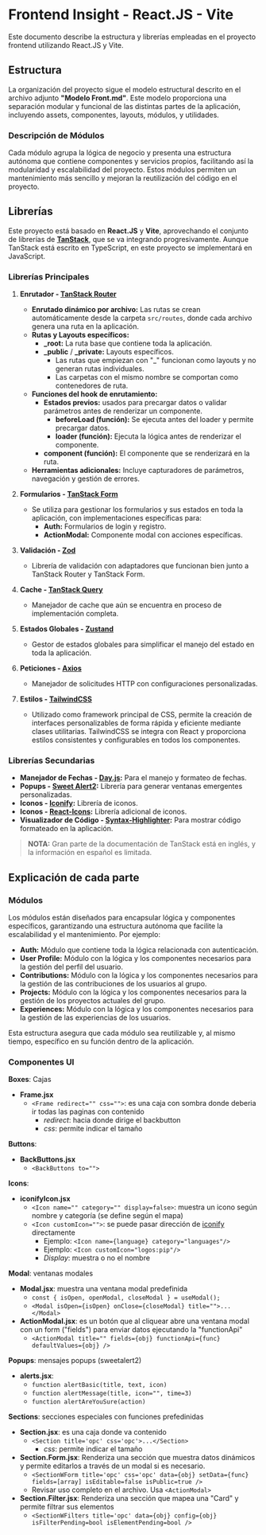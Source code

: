 # Frontend Insight - React.JS - Vite

Este documento describe la estructura y librerías empleadas en el proyecto frontend utilizando React.JS y Vite.

## Estructura

La organización del proyecto sigue el modelo estructural descrito en el archivo adjunto **"Modelo Front.md"**. Este modelo proporciona una separación modular y funcional de las distintas partes de la aplicación, incluyendo assets, componentes, layouts, módulos, y utilidades.

### Descripción de Módulos

Cada módulo agrupa la lógica de negocio y presenta una estructura autónoma que contiene componentes y servicios propios, facilitando así la modularidad y escalabilidad del proyecto. Estos módulos permiten un mantenimiento más sencillo y mejoran la reutilización del código en el proyecto.

## Librerías

Este proyecto está basado en **React.JS** y **Vite**, aprovechando el conjunto de librerías de **[TanStack](https://tanstack.com/)**, que se va integrando progresivamente. Aunque TanStack está escrito en TypeScript, en este proyecto se implementará en JavaScript.

### Librerías Principales

1. **Enrutador - [TanStack Router](https://tanstack.com/router/latest/docs/framework/react/overview)**
   - **Enrutado dinámico por archivo:** Las rutas se crean automáticamente desde la carpeta `src/routes`, donde cada archivo genera una ruta en la aplicación.
   - **Rutas y Layouts específicos:**
     - **_root:** La ruta base que contiene toda la aplicación.
     - **_public** / **_private:** Layouts específicos.
       - Las rutas que empiezan con "_" funcionan como layouts y no generan rutas individuales.
       - Las carpetas con el mismo nombre se comportan como contenedores de ruta.
   - **Funciones del hook de enrutamiento:**
     - **Estados previos:** usados para precargar datos o validar parámetros antes de renderizar un componente.
       - **beforeLoad (función):** Se ejecuta antes del loader y permite precargar datos.
       - **loader (función):** Ejecuta la lógica antes de renderizar el componente.
     - **component (función):** El componente que se renderizará en la ruta.
   - **Herramientas adicionales:** Incluye capturadores de parámetros, navegación y gestión de errores.

2. **Formularios - [TanStack Form](https://tanstack.com/form/latest/docs/overview)**
   - Se utiliza para gestionar los formularios y sus estados en toda la aplicación, con implementaciones específicas para:
     - **Auth:** Formularios de login y registro.
     - **ActionModal:** Componente modal con acciones específicas.

3. **Validación - [Zod](https://zod.dev/)**
   - Librería de validación con adaptadores que funcionan bien junto a TanStack Router y TanStack Form.

4. **Cache - [TanStack Query](https://tanstack.com/query/latest)**
   - Manejador de cache que aún se encuentra en proceso de implementación completa.

5. **Estados Globales - [Zustand](https://zustand-demo.pmnd.rs/)**
   - Gestor de estados globales para simplificar el manejo del estado en toda la aplicación.

6. **Peticiones - [Axios](https://axios-http.com/es/docs/intro)**
   - Manejador de solicitudes HTTP con configuraciones personalizadas.

7. **Estilos - [TailwindCSS](https://tailwindcss.com/)**
   - Utilizado como framework principal de CSS, permite la creación de interfaces personalizables de forma rápida y eficiente mediante clases utilitarias. TailwindCSS se integra con React y proporciona estilos consistentes y configurables en todos los componentes.

### Librerías Secundarias

- **Manejador de Fechas - [Day.js](https://day.js.org/):** Para el manejo y formateo de fechas.
- **Popups - [Sweet Alert2](https://sweetalert2.github.io/):** Librería para generar ventanas emergentes personalizadas.
- **Iconos - [Iconify](https://iconify.design/docs/):** Librería de iconos.
- **Iconos - [React-Icons](https://react-icons.github.io/react-icons/):** Librería adicional de iconos.
- **Visualizador de Código - [Syntax-Highlighter](https://www.npmjs.com/package/react-syntax-highlighter):** Para mostrar código formateado en la aplicación.

> **NOTA:** Gran parte de la documentación de TanStack está en inglés, y la información en español es limitada.

## Explicación de cada parte

### Módulos

Los módulos están diseñados para encapsular lógica y componentes específicos, garantizando una estructura autónoma que facilite la escalabilidad y el mantenimiento. Por ejemplo:

- **Auth:** Módulo que contiene toda la lógica relacionada con autenticación.
- **User Profile:** Módulo con la lógica y los componentes necesarios para la gestión del perfil del usuario.
- **Contributions:** Módulo con la lógica y los componentes necesarios para la gestión de las contribuciones de los usuarios al grupo.
- **Projects:** Módulo con la lógica y los componentes necesarios para la gestión de los proyectos actuales del grupo.
- **Experiences:** Módulo con la lógica y los componentes necesarios para la gestión de las experiencias de los usuarios.

Esta estructura asegura que cada módulo sea reutilizable y, al mismo tiempo, específico en su función dentro de la aplicación.

### Componentes UI

**Boxes**: Cajas

- **Frame.jsx**
  - `<Frame redirect="" css="">`: es una caja con sombra donde deberia ir todas las paginas con contenido
    - *redirect*: hacia donde dirige el backbutton
    - *css*: permite indicar el tamaño

**Buttons**:
- **BackButtons.jsx**
  - `<BackButtons to="">`

**Icons**:

- **iconifyIcon.jsx**
  - `<Icon name="" category="" display=false>`: muestra un icono según nombre y categoría (se define según el mapa)
  - `<Icon customIcon="">`: se puede pasar dirección de [iconify](https://icon-sets.iconify.design/) directamente
    - Ejemplo: `<Icon name={language} category="languages"/>`
    - Ejemplo: `<Icon customIcon="logos:pip"/>`
    - *Display*: muestra o no el nombre

**Modal**: ventanas modales

- **Modal.jsx**: muestra una ventana modal predefinida
  - `const { isOpen, openModal, closeModal } = useModal();`
  - `<Modal isOpen={isOpen} onClose={closeModal} title="">...</Modal>`
- **ActionModal.jsx**: es un botón que al cliquear abre una ventana modal con un form ("fields") para enviar datos ejecutando la "functionApi"
  - `<ActionModal title="" fields={obj} functionApi={func} defaultValues={obj} />`

**Popups**: mensajes popups (sweetalert2)

- **alerts.jsx**: 
  - `function alertBasic(title, text, icon)`
  - `function alertMessage(title, icon="", time=3)`
  - `function alertAreYouSure(action)`

**Sections**: secciones especiales con funciones prefedinidas

- **Section.jsx**: es una caja donde va contenido
  - `<Section title='opc' css='opc'>...</Section>`
    - *css*: permite indicar el tamaño
- **Section.Form.jsx**: Renderiza una sección que muestra datos dinámicos y permite editarlos a través de un modal si es necesario. 
  - `<SectionWForm title='opc' css='opc' data={obj} setData={func} fields=[array] isEditable=false isPublic=true />`
  - Revisar uso completo en el archivo. Usa `<ActionModal>`
- **Section.Filter.jsx**: Renderiza una sección que mapea una "Card" y permite filtrar sus elementos
  - `<SectionWFilters title='opc' data={obj} config={obj} isFilterPending=bool isElementPending=bool />`
